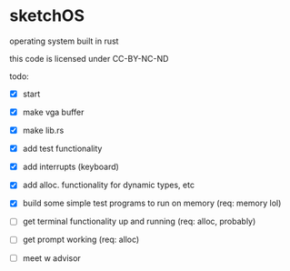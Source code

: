 # sketchOS
operating system built in rust

this code is licensed under CC-BY-NC-ND

todo: 

- [x] start
- [x] make vga buffer
- [x] make lib.rs
- [x] add test functionality
- [x] add interrupts (keyboard)
- [x] add alloc. functionality for dynamic types, etc
- [x] build some simple test programs to run on memory (req: memory lol)
- [ ] get terminal functionality up and running (req: alloc, probably)
- [ ] get prompt working (req: alloc)
- [ ] meet w advisor

